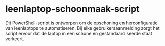 # leenlaptop-schoonmaak-script
Dit PowerShell-script is ontworpen om de opschoning en herconfiguratie van leenlaptops te automatiseren. Bij elke gebruikersaanmelding zorgt het script ervoor dat de laptop in een schone en gestandaardiseerde staat verkeert.
